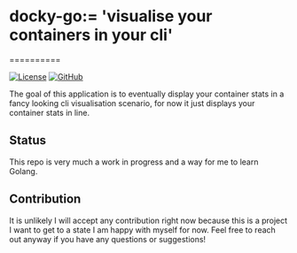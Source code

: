 # docky-go:= 'visualise your containers in your cli'
==========

[![License][license-shield]][license-url] [![GitHub][github-shield]][github-url]

The goal of this application is to eventually display your container stats in a fancy looking cli visualisation scenario, for now it just displays your container stats in line.

## Status
This repo is very much a work in progress and a way for me to learn Golang.

## Contribution
It is unlikely I will accept any contribution right now because this is a project I want to get to a state I am happy with myself for now.
Feel free to reach out anyway if you have any questions or suggestions!

[paypal-shield]: https://img.shields.io/static/v1?label=PayPal&message=Donate&style=flat-square&logo=paypal&color=blue
[paypal-url]: https://www.paypal.com/donate/?hosted_button_id=MTY5DP7G8G6T4

[coffee-shield]: https://img.shields.io/static/v1?label=BuyMeCoffee&message=Donate&style=flat-square&logo=buy-me-a-coffee&color=orange
[coffee-url]: https://www.buymeacoffee.com/wosiu6

[license-shield]: https://img.shields.io/badge/license-Apache%20License%202.0-purple
[license-url]: https://opensource.org/license/apache-2-0

[github-shield]: https://img.shields.io/static/v1?label=&message=GitHub&style=flat-square&logo=github&color=grey
[github-url]: https://github.com/Wosiu6/docky-go
